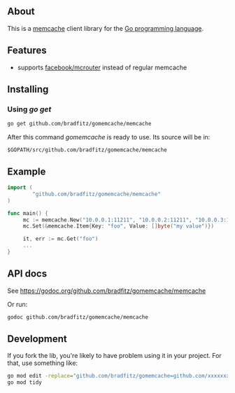 ## About
This is a [memcache](https://memcached.org/) client library for the [Go programming language](http://golang.org/).


## Features
- supports [facebook/mcrouter](https://github.com/facebook/mcrouter) instead of regular memcache

## Installing

### Using *go get*

```bash
go get github.com/bradfitz/gomemcache/memcache
```

After this command *gomemcache* is ready to use. Its source will be in:

    $GOPATH/src/github.com/bradfitz/gomemcache/memcache

## Example
```go
import (
        "github.com/bradfitz/gomemcache/memcache"
)

func main() {
     mc := memcache.New("10.0.0.1:11211", "10.0.0.2:11211", "10.0.0.3:11212")
     mc.Set(&memcache.Item{Key: "foo", Value: []byte("my value")})

     it, err := mc.Get("foo")
     ...
}
```
## API docs
See https://godoc.org/github.com/bradfitz/gomemcache/memcache

Or run:

```bash
godoc github.com/bradfitz/gomemcache/memcache
```

## Development
If you fork the lib, you're likely to have problem using it in your project. For that, use something like:

```bash
go mod edit -replace="github.com/bradfitz/gomemcache=github.com/xxxxxxxx/gomemcache"
go mod tidy
```
